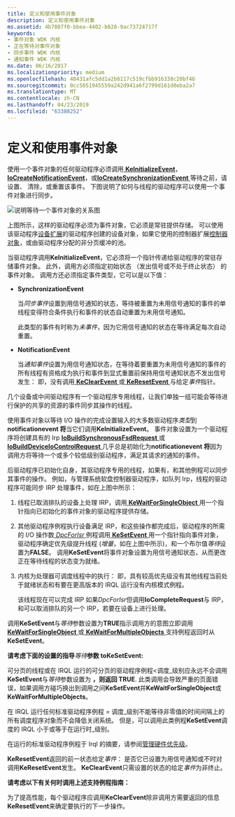 ```yaml
---
title: 定义和使用事件对象
description: 定义和使用事件对象
ms.assetid: 4b7807f0-bbea-4402-b028-9ac73724717f
keywords:
- 事件对象 WDK 内核
- 正在等待对事件对象
- 同步事件 WDK 内核
- 通知事件 WDK 内核
ms.date: 06/16/2017
ms.localizationpriority: medium
ms.openlocfilehash: 40431afc5dd1a2b8117c519cfbb916338c20bf46
ms.sourcegitcommit: 0cc5051945559a242d941a6f2799d161d8eba2a7
ms.translationtype: MT
ms.contentlocale: zh-CN
ms.lasthandoff: 04/23/2019
ms.locfileid: "63388252"
---
```

# <a name="defining-and-using-an-event-object"></a>定义和使用事件对象





使用一个事件对象的任何驱动程序必须调用[ **KeInitializeEvent**](https://msdn.microsoft.com/library/windows/hardware/ff552137)， [ **IoCreateNotificationEvent**](https://msdn.microsoft.com/library/windows/hardware/ff549039)，或[**IoCreateSynchronizationEvent** ](https://msdn.microsoft.com/library/windows/hardware/ff549045)等待之前，请设置、 清除，或重置该事件。 下图说明了如何与线程的驱动程序可以使用一个事件对象进行同步。

![说明等待一个事件对象的关系图](images/3evntobj.png)

上图所示，这样的驱动程序必须为事件对象，它必须是常驻提供存储。 可以使用该驱动程序[设备扩展](device-extensions.md)的驱动程序创建的设备对象，如果它使用的控制器扩展[控制器对象](using-controller-objects.md)，或由驱动程序分配的非分页缓冲的池。

当驱动程序调用**KeInitializeEvent**，它必须将一个指针传递给驱动程序的常驻存储事件对象。 此外，调用方必须指定初始状态 （发出信号或不处于终止状态） 的事件对象。 调用方还必须指定事件类型，它可以是以下值：

-   **SynchronizationEvent**

    当*同步事件*设置到用信号通知的状态，等待被重置为未用信号通知的事件的单线程变得符合条件执行和事件的状态自动重置为未用信号通知。

    此类型的事件有时称为*未事件*，因为它用信号通知的状态在等待满足每次自动重置。

-   **NotificationEvent**

    当*通知事件*设置为用信号通知状态，在等待着要重置为未用信号通知的事件的所有线程有资格成为执行和事件到显式重置前保持用信号通知状态不发出信号发生： 即，没有调用[ **KeClearEvent** ](https://msdn.microsoft.com/library/windows/hardware/ff551980)或[ **KeResetEvent** ](https://msdn.microsoft.com/library/windows/hardware/ff553176)与给定*事件*指针。

几个设备或中间驱动程序有一个驱动程序专用线程，让我们单独一组可能会等待进行保护的共享的资源的事件同步其操作的线程。

使用事件对象以等待 I/O 操作的完成设置输入的大多数驱动程序*类型*到**notificationevent 将**当它们调用**KeInitializeEvent**。 事件对象设置为一个驱动程序将创建具有的 Irp [ **IoBuildSynchronousFsdRequest** ](https://msdn.microsoft.com/library/windows/hardware/ff548330)或[ **IoBuildDeviceIoControlRequest** ](https://msdn.microsoft.com/library/windows/hardware/ff548318)几乎总是初始化为**notificationevent 将**因为调用方将等待一个或多个较低级别驱动程序，满足其请求的通知的事件。

后驱动程序已初始化自身，其驱动程序专用的线程，如果有，和其他例程可以同步其事件的操作。 例如，与管理系统软盘控制器驱动程序，如队列 Irp，线程的驱动程序可能同步 IRP 处理事件，如在上图中所示：

1.  线程已取消排队的设备上处理 IRP，调用[ **KeWaitForSingleObject** ](https://msdn.microsoft.com/library/windows/hardware/ff553350)用一个指针指向已初始化的事件对象的驱动程序提供存储。

2.  其他驱动程序例程执行设备满足 IRP，和这些操作都完成后，驱动程序的所需的 I/O 操作数[ *DpcForIsr* ](https://msdn.microsoft.com/library/windows/hardware/ff544079)例程调用[ **KeSetEvent** ](https://msdn.microsoft.com/library/windows/hardware/ff553253)用一个指针指向事件对象，驱动程序确定优先级提升线程 (*增量*，如在上图中所示)，和一个布尔值*等待*设置为**FALSE**。 调用**KeSetEvent**将事件对象设置为用信号通知状态，从而更改正在等待线程的状态变为就绪。

3.  内核为处理器可调度线程中的执行： 即，具有较高优先级没有其他线程当前处于就绪状态和有要在更高版本的 IRQL 运行没有内核模式例程。

    该线程现在可以完成 IRP 如果*DpcForIsr*但调用**IoCompleteRequest**与 IRP，和可以取消排队的另一个 IRP，若要在设备上进行处理。

调用**KeSetEvent**与*等待*参数设置为**TRUE**指示调用方的意图立即调用[ **KeWaitForSingleObject** ](https://msdn.microsoft.com/library/windows/hardware/ff553350)或[ **KeWaitForMultipleObjects** ](https://msdn.microsoft.com/library/windows/hardware/ff553324)支持例程返回时从**KeSetEvent**。

**请考虑下面的设置的指导***等待***参数 toKeSetEvent:**

可分页的线程或在 IRQL 运行的可分页的驱动程序例程&lt;调度\_级别应永远不会调用**KeSetEvent**与*等待*参数设置为 **，则返回 TRUE**. 此类调用会导致严重的页面错误，如果调用方碰巧换出到调用之间**KeSetEvent**并**KeWaitForSingleObject**或**KeWaitForMultipleObjects**。

在 IRQL 运行任何标准驱动程序例程 = 调度\_级别不能等待非零值的时间间隔上的所有调度程序对象而不会降低关闭系统。 但是，可以调用此类例程**KeSetEvent**调度的 IRQL 小于或等于在运行时\_级别。

在运行的标准驱动程序例程于 Irql 的摘要，请参阅[管理硬件优先级](managing-hardware-priorities.md)。

**KeResetEvent**返回的前一状态给定*事件*： 是否它已设置为用信号通知或不时对调用**KeResetEvent**发生。 **KeClearEvent**只需设置的状态的给定*事件*为非终止。

**请考虑以下有关何时调用上述支持例程指南：**

为了提高性能，每个驱动程序应调用**KeClearEvent**除非调用方需要返回的信息**KeResetEvent**来确定要执行的下一步操作。

 

 




